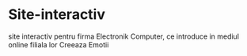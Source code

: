 # Site-interactiv
site interactiv pentru firma Electronik Computer, ce introduce in mediul online filiala lor Creeaza Emotii
